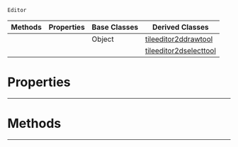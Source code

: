  `Editor`

|Methods|Properties|Base Classes|Derived Classes|
|---|---|---|---|
| | |Object|[tileeditor2ddrawtool](https://github.com/zeroengineteam/ZeroDocs/code_reference/class_reference/tileeditor2ddrawtool.markdown)|
| | | |[tileeditor2dselecttool](https://github.com/zeroengineteam/ZeroDocs/code_reference/class_reference/tileeditor2dselecttool.markdown)|


 #  Properties


---  
 #  Methods


---  
 

 